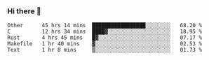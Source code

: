 ### Hi there 👋

<!--
**WShiBin/WShiBin** is a ✨ _special_ ✨ repository because its `README.md` (this file) appears on your GitHub profile.

Here are some ideas to get you started:

- 🔭 I’m currently working on ...
- 🌱 I’m currently learning ...
- 👯 I’m looking to collaborate on ...
- 🤔 I’m looking for help with ...
- 💬 Ask me about ...
- 📫 How to reach me: ...
- 😄 Pronouns: ...
- ⚡ Fun fact: ...
-->

<!--START_SECTION:waka-->
```text
Other      45 hrs 14 mins  █████████████████░░░░░░░░   68.20 % 
C          12 hrs 34 mins  ████▓░░░░░░░░░░░░░░░░░░░░   18.95 % 
Rust       4 hrs 45 mins   █▓░░░░░░░░░░░░░░░░░░░░░░░   07.17 % 
Makefile   1 hr 40 mins    ▓░░░░░░░░░░░░░░░░░░░░░░░░   02.53 % 
Text       1 hr 8 mins     ▒░░░░░░░░░░░░░░░░░░░░░░░░   01.73 % 
```
<!--END_SECTION:waka-->
